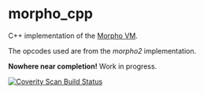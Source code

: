 # morpho_cpp
C++ implementation of the [Morpho VM](http://morpho.cs.hi.is/).

The opcodes used are from the *morpho2* implementation.

**Nowhere near completion!** Work in progress.

<a href="https://scan.coverity.com/projects/5436">
  <img alt="Coverity Scan Build Status"
       src="https://scan.coverity.com/projects/5436/badge.svg"/>
</a>
